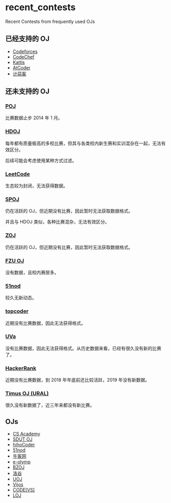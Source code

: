 # recent_contests

Recent Contests from frequently used OJs

## 已经支持的 OJ

- [Codeforces](https://codeforces.com/)
- [CodeChef](https://www.codechef.com/)
- [Kattis](https://open.kattis.com/)
- [AtCoder](https://atcoder.jp/)
- [计蒜客](https://www.jisuanke.com/)

## 还未支持的 OJ

### [POJ](http://poj.org/)

比赛数据止步 2014 年 1 月。

### [HDOJ](http://acm.hdu.edu.cn/)

每年都有质量极高的多校比赛，但其与各类校内新生赛和实训混杂在一起，无法有效区分。

后续可能会考虑使用某种方式过滤。

### [LeetCode](https://leetcode.com/)

生态较为封闭，无法获得数据。

### [SPOJ](https://www.spoj.com/)

仍在活跃的 OJ，但近期没有比赛，因此暂时无法获取数据格式。

并且与 HDOJ 类似，各种比赛混杂，无法有效区分。

### [ZOJ](http://acm.zju.edu.cn/onlinejudge/)

仍在活跃的 OJ，但近期没有比赛，因此暂时无法获取数据格式。

### [FZU OJ](http://acm.fzu.edu.cn/)

没有数据，且校内赛居多。

### [51nod](https://www.51nod.com/)

较久无新动态。

### [topcoder](https://www.topcoder.com/)

近期没有比赛数据，因此无法获得格式。

### [UVa](https://uva.onlinejudge.org/)

没有比赛数据，因此无法获得格式。从历史数据来看，已经有很久没有新的比赛了。

### [HackerRank](https://www.hackerrank.com/)

近期没有比赛数据，到 2018 年年底前还比较活跃，2019 年没有新数据。

### [Timus OJ (URAL)](http://acm.timus.ru/)

很久没有新数据了，近三年来都没有新比赛。

## OJs

- [CS Academy](https://csacademy.com/)
- [SDUT OJ](https://acm.sdut.edu.cn/onlinejudge2/)
- [hihoCoder](https://hihocoder.com/)
- [51nod](https://www.51nod.com/)
- [牛客网](https://www.nowcoder.com/)
- [e-olymp](https://www.e-olymp.com/)
- [BZOJ](https://www.lydsy.com/JudgeOnline/)
- [洛谷](https://www.luogu.org/)
- [UOJ](http://uoj.ac/)
- [Vijos](https://vijos.org/)
- [CODE\[VS\]](http://codevs.cn/)
- [LOJ](https://loj.ac/)
